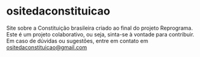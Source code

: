# ositedaconstituicao
Site sobre a Constituição brasileira criado ao final do projeto Reprograma. Este é um projeto colaborativo, ou seja, sinta-se à vontade para contribuir. Em caso de dúvidas ou sugestões, entre em contato em ositedaconstituicao@gmail.com
